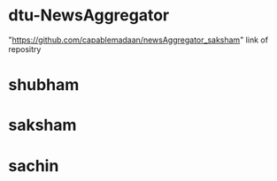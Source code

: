 # dtu-NewsAggregator
"https://github.com/capablemadaan/newsAggregator_saksham"
link of repositry
# shubham 
# saksham 
# sachin
